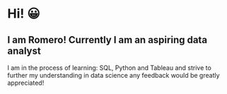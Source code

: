 # Hi! 😀

## I am Romero! Currently I am an aspiring data analyst
I am in the process of learning: SQL, Python and Tableau and strive to further my understanding in data science
any feedback would be greatly appreciated! 




